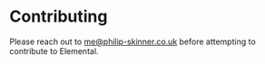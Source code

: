 # Contributing

Please reach out to me@philip-skinner.co.uk before attempting to contribute to Elemental.
